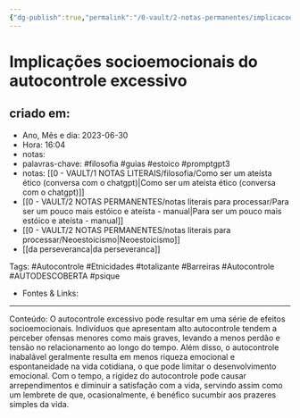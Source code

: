 ```yaml
---
{"dg-publish":true,"permalink":"/0-vault/2-notas-permanentes/implicacoes-socioemocionais-do-autocontrole-excessivo/","tags":["permanente","filosofia","guias","estoico","promptgpt3","Autocontrole","Etnicidades","totalizante","Barreiras","AUTODESCOBERTA","psique"],"dgHomeLink":true,"dgShowLocalGraph":true,"dgShowFileTree":true,"dgEnableSearch":true,"noteIcon":""}
---
```


# Implicações socioemocionais do autocontrole excessivo

## criado em: 
-  Ano, Mês e dia: 2023-06-30
- Hora: 16:04
- notas: 
- palavras-chave: #filosofia #guias #estoico #promptgpt3  
- notas: [[0 - VAULT/1 NOTAS LITERAIS/filosofia/Como ser um ateísta ético (conversa com o chatgpt)\|Como ser um ateísta ético (conversa com o chatgpt)]]
- [[0 - VAULT/2 NOTAS PERMANENTES/notas literais para processar/Para ser um pouco mais estóico e ateísta - manual\|Para ser um pouco mais estóico e ateísta - manual]]
- [[0 - VAULT/2 NOTAS PERMANENTES/notas literais para processar/Neoestoicismo\|Neoestoicismo]]
- [[da perseveranca\|da perseveranca]]

Tags: #Autocontrole #Etnicidades #totalizante  #Barreiras #Autocontrole #AUTODESCOBERTA #psique 
- Fontes & Links: 
---

Conteúdo: O autocontrole excessivo pode resultar em uma série de efeitos socioemocionais. Indivíduos que apresentam alto autocontrole tendem a perceber ofensas menores como mais graves, levando a menos perdão e tensão no relacionamento ao longo do tempo. Além disso, o autocontrole inabalável geralmente resulta em menos riqueza emocional e espontaneidade na vida cotidiana, o que pode limitar o desenvolvimento emocional. Com o tempo, a rigidez do autocontrole pode causar arrependimentos e diminuir a satisfação com a vida, servindo assim como um lembrete de que, ocasionalmente, é benéfico sucumbir aos prazeres simples da vida.